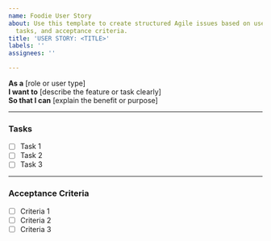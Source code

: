 ```yaml
---
name: Foodie User Story
about: Use this template to create structured Agile issues based on user stories,
  tasks, and acceptance criteria.
title: 'USER STORY: <TITLE>'
labels: ''
assignees: ''

---
```


**As a** [role or user type]  
**I want to** [describe the feature or task clearly]  
**So that I can** [explain the benefit or purpose]

---

###  Tasks
- [ ] Task 1
- [ ] Task 2
- [ ] Task 3

---

###  Acceptance Criteria
- [ ] Criteria 1
- [ ] Criteria 2
- [ ] Criteria 3
